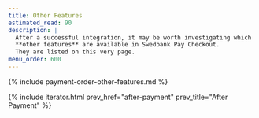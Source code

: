 ```yaml
---
title: Other Features
estimated_read: 90
description: |
  After a successful integration, it may be worth investigating which
  **other features** are available in Swedbank Pay Checkout.
  They are listed on this very page.
menu_order: 600
---
```


{% include payment-order-other-features.md %}

{% include iterator.html prev_href="after-payment" prev_title="After Payment" %}
